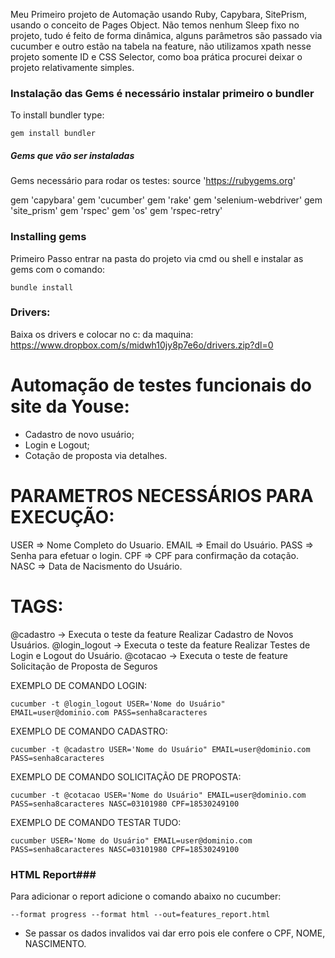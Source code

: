Meu Primeiro projeto de Automação usando Ruby, Capybara, SitePrism, usando o conceito de Pages Object. Não temos nenhum Sleep fixo no projeto, tudo é feito de forma dinâmica, alguns parâmetros são passado via cucumber e outro estão na tabela na feature, não utilizamos xpath nesse projeto somente ID e CSS Selector, como boa prática procurei deixar o projeto relativamente simples.


### Instalação das Gems é necessário instalar primeiro o bundler ###
To install bundler type:
```shell
gem install bundler
```

##### Gems que vão ser instaladas #####

Gems necessário para rodar os testes:
source 'https://rubygems.org'

gem 'capybara'
gem 'cucumber'
gem 'rake'
gem 'selenium-webdriver'
gem 'site_prism'
gem 'rspec'
gem 'os'
gem 'rspec-retry'

### Installing gems ###
Primeiro Passo entrar na pasta do projeto via cmd ou shell e instalar as gems com o comando:
```shell
bundle install
```

### Drivers: ###
Baixa os drivers e colocar no c: da maquina:
https://www.dropbox.com/s/midwh10jy8p7e6o/drivers.zip?dl=0


# Automação de testes funcionais do site da Youse: #
- Cadastro de novo usuário;
- Login e Logout;
- Cotação de proposta via detalhes.

# PARAMETROS NECESSÁRIOS PARA EXECUÇÃO: #
USER => Nome Completo do Usuario.
EMAIL => Email do Usuário.
PASS => Senha para efetuar o login.
CPF => CPF para confirmação da cotação.
NASC => Data de Nacismento do Usuário.

# TAGS: #
@cadastro -> Executa o teste da feature Realizar Cadastro de Novos Usuários.
@login_logout -> Executa o teste da feature Realizar Testes de Login e Logout do Usuário.
@cotacao -> Executa o teste de feature Solicitação de Proposta de Seguros

EXEMPLO DE COMANDO LOGIN:
```shell
cucumber -t @login_logout USER='Nome do Usuário" EMAIL=user@dominio.com PASS=senha8caracteres
```
EXEMPLO DE COMANDO CADASTRO:
```shell
cucumber -t @cadastro USER='Nome do Usuário" EMAIL=user@dominio.com PASS=senha8caracteres
```
EXEMPLO DE COMANDO SOLICITAÇÃO DE PROPOSTA:
```shell
cucumber -t @cotacao USER='Nome do Usuário" EMAIL=user@dominio.com PASS=senha8caracteres NASC=03101980 CPF=18530249100
```
EXEMPLO DE COMANDO TESTAR TUDO:
```shell
cucumber USER='Nome do Usuário" EMAIL=user@dominio.com PASS=senha8caracteres NASC=03101980 CPF=18530249100
```

### HTML Report###
Para adicionar o report adicione o comando abaixo no cucumber:
```shell
--format progress --format html --out=features_report.html
```
* Se passar os dados invalidos vai dar erro pois ele confere o CPF, NOME, NASCIMENTO.


